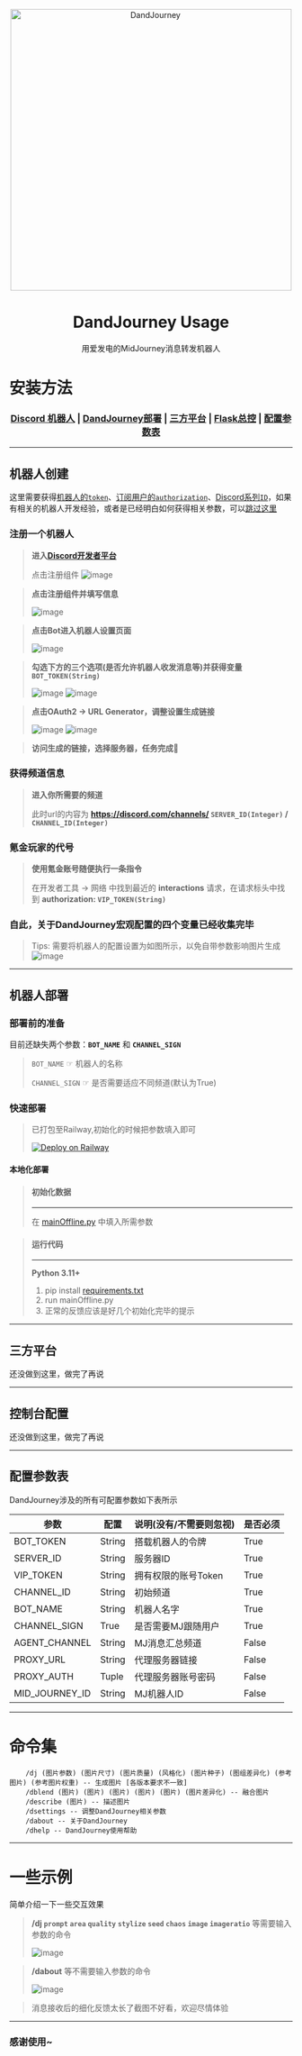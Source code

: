 <p align="center">
  <img width="500" src="https://user-images.githubusercontent.com/56034408/234861839-7cddd103-e597-4029-b514-063c4bca5227.png" alt="DandJourney">
  
  <h1 align="center">DandJourney Usage</h1>
  <p align="center"> 用爱发电的MidJourney消息转发机器人 </p>
</p>

# 安装方法
<h3 align="center"> <a href="#机器人创建">Discord 机器人</a> | <a href="#机器人部署">DandJourney部署</a> | <a href="#三方平台">三方平台</a> | <a href="#控制台配置">Flask总控</a> | <a href="#配置参数表">配置参数表</a> </h3>

---
## 机器人创建

这里需要获得[机器人的`token`](#注册一个机器人)、[订阅用户的`authorization`](#氪金玩家的代号)、[Discord系列`ID`](#获得频道信息)，如果有相关的机器人开发经验，或者是已经明白如何获得相关参数，可以[跳过这里](#机器人部署)

### **注册一个机器人**

> **进入[Discord开发者平台](https://discord.com/developers/applications)**
>
> 点击注册组件
> ![image](https://user-images.githubusercontent.com/56034408/234901003-c8090666-871c-4fc3-abb6-84f39b372bdb.png)

> **点击注册组件并填写信息**
> 
> ![image](https://user-images.githubusercontent.com/56034408/234901557-2241bca0-2e13-4055-9e76-7c609620c69a.png)

> **点击Bot进入机器人设置页面**
>
> ![image](https://user-images.githubusercontent.com/56034408/234902683-50689294-0284-4f50-a6f1-b2ba778e9245.png)

> **勾选下方的三个选项(是否允许机器人收发消息等)并获得变量 `BOT_TOKEN(String)`**
>
> ![image](https://user-images.githubusercontent.com/56034408/234903012-1613a505-ddb0-47ff-a008-65cf38b339ff.png)
> ![image](https://user-images.githubusercontent.com/56034408/234903351-1cfeed6a-0fd4-44c9-b0bf-591d041f97a6.png)

> **点击OAuth2 -> URL Generator，调整设置生成链接**
> 
> ![image](https://user-images.githubusercontent.com/56034408/234903554-10d48c0c-899d-4e67-adbe-540b51a756b8.png)
> ![image](https://user-images.githubusercontent.com/56034408/234918620-01c989a3-0a5f-4bb0-89f4-4f3c18cc9f25.png)

> **访问生成的链接，选择服务器，任务完成🎉**

### **获得频道信息**

> **进入你所需要的频道**
>
> 此时url的内容为 **https://discord.com/channels/ `SERVER_ID(Integer)` / `CHANNEL_ID(Integer)`**

### **氪金玩家的代号**

> **使用氪金账号随便执行一条指令**
>
> 在开发者工具 -> 网络 中找到最近的 **interactions** 请求，在请求标头中找到 **authorization: `VIP_TOKEN(String)`** 

### 自此，关于DandJourney宏观配置的**四个变量**已经收集完毕

> Tips: 需要将机器人的配置设置为如图所示，以免自带参数影响图片生成
> ![image](https://github-production-user-asset-6210df.s3.amazonaws.com/56034408/239992841-5fa33f9a-a278-4284-894b-7e173290376f.png)
---
## 机器人部署

### 部署前的准备

目前还缺失两个参数：**`BOT_NAME`** 和 **`CHANNEL_SIGN`**
> `BOT_NAME` ☞ 机器人的名称
>
> `CHANNEL_SIGN` ☞ 是否需要适应不同频道(默认为True)

### 快速部署
> 已打包至Railway,初始化的时候把参数填入即可
>
>[![Deploy on Railway](https://railway.app/button.svg)](https://railway.app/template/aWVdcq?referralCode=SvAPpE)

#### 本地化部署

> #### 初始化数据
> ---
> 在 [mainOffline.py](../mainOffline.py) 中填入所需参数

> #### 运行代码
> ---
> **Python 3.11+**
> 1. pip install [requirements.txt](../requirements.txt) 
> 2. run mainOffline.py
> 3. 正常的反馈应该是好几个初始化完毕的提示

---

## 三方平台

还没做到这里，做完了再说

---

## 控制台配置

还没做到这里，做完了再说

---

## 配置参数表

DandJourney涉及的所有可配置参数如下表所示

| 参数 | 配置 | 说明(没有/不需要则忽视) | 是否必须 |
| ---- | ---- | ---- | ---- |
|BOT_TOKEN|String|搭载机器人的令牌|True|
|SERVER_ID|String|服务器ID|True|
|VIP_TOKEN|String|拥有权限的账号Token|True|
|CHANNEL_ID|String|初始频道|True|
|BOT_NAME|String|机器人名字|True|
|CHANNEL_SIGN|True|是否需要MJ跟随用户|True|
|AGENT_CHANNEL|String|MJ消息汇总频道|False|
|PROXY_URL|String|代理服务器链接|False|
|PROXY_AUTH|Tuple|代理服务器账号密码|False|
|MID_JOURNEY_ID|String|MJ机器人ID|False|

---

# 命令集
```
    /dj (图片参数) (图片尺寸) (图片质量) (风格化) (图片种子) (图组差异化) (参考图片) (参考图片权重) -- 生成图片 [各版本要求不一致]
    /dblend (图片) (图片) (图片) (图片) (图片) (图片差异化) -- 融合图片
    /describe (图片) -- 描述图片
    /dsettings -- 调整DandJourney相关参数
    /dabout -- 关于DandJourney
    /dhelp -- DandJourney使用帮助
```

---

# 一些示例

简单介绍一下一些交互效果

> **/dj `prompt` `area` `quality` `stylize` `seed` `chaos` `image` `imageratio`** 等需要输入参数的命令
>
> ![image](https://user-images.githubusercontent.com/56034408/234924096-79c5c480-6305-4fdc-9776-c7c0caab0729.png)

> **/dabout** 等不需要输入参数的命令
>
> ![image](https://user-images.githubusercontent.com/56034408/234921641-259be110-29ca-4c99-a73e-40cdb07eda5e.png)

> 消息接收后的细化反馈太长了截图不好看，欢迎尽情体验

---

### 感谢使用~
